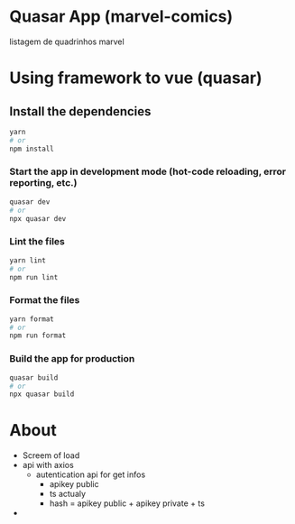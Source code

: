 # Quasar App (marvel-comics)

listagem de quadrinhos marvel
# Using framework to vue (quasar)
## Install the dependencies
```bash
yarn
# or
npm install
```

### Start the app in development mode (hot-code reloading, error reporting, etc.)
```bash
quasar dev
# or
npx quasar dev
```


### Lint the files
```bash
yarn lint
# or
npm run lint
```


### Format the files
```bash
yarn format
# or
npm run format
```



### Build the app for production
```bash
quasar build
# or
npx quasar build
```



# About
- Screem of load
- api with axios
  - autentication api for get infos
    - apikey public
    - ts actualy
    - hash = apikey public + apikey private + ts
-


